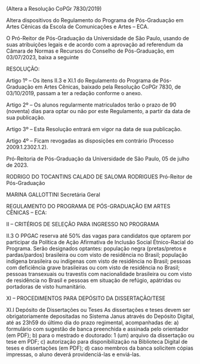 (Altera a Resolução CoPGr 7830/2019)

Altera dispositivos do Regulamento do Programa de Pós-Graduação em Artes Cênicas da Escola de Comunicações e Artes – ECA.

O Pró-Reitor de Pós-Graduação da Universidade de São Paulo, usando de suas atribuições legais e de acordo com a aprovação ad referendum da Câmara de Normas e Recursos do Conselho de Pós-Graduação, em 03/07/2023, baixa a seguinte

RESOLUÇÃO:

Artigo 1º – Os itens II.3 e XI.1 do Regulamento do Programa de Pós-Graduação em Artes Cênicas, baixado pela Resolução CoPGr 7830, de 03/10/2019, passam a ter a redação conforme o anexo.

Artigo 2º – Os alunos regularmente matriculados terão o prazo de 90 (noventa) dias para optar ou não por este Regulamento, a partir da data de sua publicação.

Artigo 3º – Esta Resolução entrará em vigor na data de sua publicação.

Artigo 4º – Ficam revogadas as disposições em contrário (Processo 2009.1.2302.1.2).

Pró-Reitoria de Pós-Graduação da Universidade de São Paulo, 05 de julho de 2023.

RODRIGO DO TOCANTINS CALADO DE SALOMA RODRIGUES
Pró-Reitor de Pós-Graduação

MARINA GALLOTTINI
Secretária Geral

REGULAMENTO DO PROGRAMA DE PÓS-GRADUAÇÃO EM
ARTES CÊNICAS – ECA:

II – CRITÉRIOS DE SELEÇÃO PARA INGRESSO NO PROGRAMA

II.3 O PPGAC reserva até 50% das vagas para candidatos que optarem por participar da Política de Ação Afirmativa de Inclusão Social Étnico-Racial do Programa. Serão designados optantes: população negra (pretas/pretos e pardas/pardos) brasileira ou com visto de residência no Brasil; população indígena brasileira ou indígenas com visto de residência no Brasil; pessoas com deficiência grave brasileiras ou com visto de residência no Brasil; pessoas transexuais ou travestis com nacionalidade brasileira ou com visto de residência no Brasil e pessoas em situação de refúgio, apátridas ou portadoras de visto humanitário.

XI – PROCEDIMENTOS PARA DEPÓSITO DA DISSERTAÇÃO/TESE

XI.I Depósito de Dissertações ou Teses
As dissertações e teses devem ser obrigatoriamente depositadas no Sistema Janus através do Depósito Digital, até as 23h59 do último dia do prazo regimental, acompanhadas de:
a) formulário com sugestão de banca preenchida e assinada pelo orientador (em PDF);
b) para o mestrado e doutorado: 1 (um) arquivo da dissertação ou tese em PDF;
c) autorização para disponibilização na Biblioteca Digital de teses e dissertações (em PDF);
d) caso membros da banca solicitem cópias impressas, o aluno deverá providenciá-las e enviá-las.